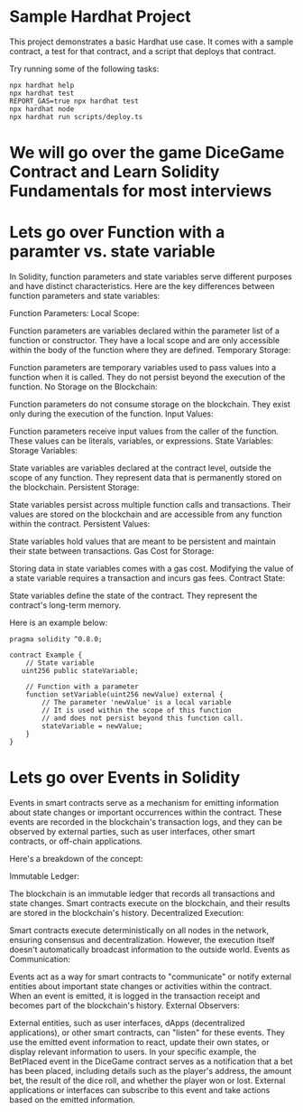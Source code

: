 # Sample Hardhat Project

This project demonstrates a basic Hardhat use case. It comes with a sample contract, a test for that contract, and a script that deploys that contract.

Try running some of the following tasks:

```shell
npx hardhat help
npx hardhat test
REPORT_GAS=true npx hardhat test
npx hardhat node
npx hardhat run scripts/deploy.ts
```

# We will go over the game DiceGame Contract and Learn Solidity Fundamentals for most interviews

# Lets go over Function with a paramter vs. state variable

In Solidity, function parameters and state variables serve different purposes and have distinct characteristics. Here are the key differences between function parameters and state variables:

Function Parameters:
Local Scope:

Function parameters are variables declared within the parameter list of a function or constructor.
They have a local scope and are only accessible within the body of the function where they are defined.
Temporary Storage:

Function parameters are temporary variables used to pass values into a function when it is called.
They do not persist beyond the execution of the function.
No Storage on the Blockchain:

Function parameters do not consume storage on the blockchain. They exist only during the execution of the function.
Input Values:

Function parameters receive input values from the caller of the function. These values can be literals, variables, or expressions.
State Variables:
Storage Variables:

State variables are variables declared at the contract level, outside the scope of any function.
They represent data that is permanently stored on the blockchain.
Persistent Storage:

State variables persist across multiple function calls and transactions. Their values are stored on the blockchain and are accessible from any function within the contract.
Persistent Values:

State variables hold values that are meant to be persistent and maintain their state between transactions.
Gas Cost for Storage:

Storing data in state variables comes with a gas cost. Modifying the value of a state variable requires a transaction and incurs gas fees.
Contract State:

State variables define the state of the contract. They represent the contract's long-term memory.

Here is an example below:

```solidity
pragma solidity ^0.8.0;

contract Example { 
    // State variable
   uint256 public stateVariable;

    // Function with a parameter
    function setVariable(uint256 newValue) external { 
        // The parameter 'newValue' is a local variable
        // It is used within the scope of this function
        // and does not persist beyond this function call.
        stateVariable = newValue;
    }
}
```

# Lets go over Events in Solidity

Events in smart contracts serve as a mechanism for emitting information about state changes or important occurrences within the contract. These events are recorded in the blockchain's transaction logs, and they can be observed by external parties, such as user interfaces, other smart contracts, or off-chain applications.

Here's a breakdown of the concept:

Immutable Ledger:

The blockchain is an immutable ledger that records all transactions and state changes.
Smart contracts execute on the blockchain, and their results are stored in the blockchain's history.
Decentralized Execution:

Smart contracts execute deterministically on all nodes in the network, ensuring consensus and decentralization.
However, the execution itself doesn't automatically broadcast information to the outside world.
Events as Communication:

Events act as a way for smart contracts to "communicate" or notify external entities about important state changes or activities within the contract.
When an event is emitted, it is logged in the transaction receipt and becomes part of the blockchain's history.
External Observers:

External entities, such as user interfaces, dApps (decentralized applications), or other smart contracts, can "listen" for these events.
They use the emitted event information to react, update their own states, or display relevant information to users.
In your specific example, the BetPlaced event in the DiceGame contract serves as a notification that a bet has been placed, including details such as the player's address, the amount bet, the result of the dice roll, and whether the player won or lost. External applications or interfaces can subscribe to this event and take actions based on the emitted information.


